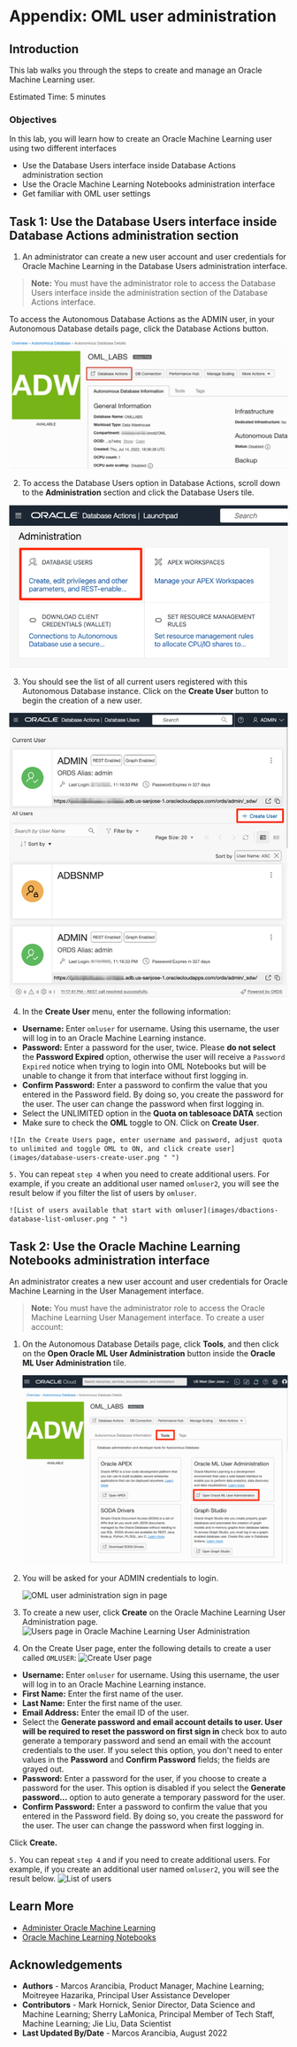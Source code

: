 # Appendix: OML user administration

## Introduction
This lab walks you through the steps to create and manage an Oracle Machine Learning user.

Estimated Time: 5 minutes

### Objectives

In this lab, you will learn how to create an Oracle Machine Learning user using two different interfaces
* Use the Database Users interface inside Database Actions administration section
* Use the Oracle Machine Learning Notebooks administration interface
* Get familiar with OML user settings

## Task 1: Use the Database Users interface inside Database Actions administration section

 1. An administrator can create a new user account and user credentials for Oracle Machine Learning in the Database Users administration interface.

  > **Note:** You must have the administrator role to access the Database Users interface inside the administration section of the Database Actions interface.

  To access the Autonomous Database Actions as the ADMIN user, in your Autonomous Database details page, click the Database Actions button.

  ![Click on Database Actions](images/launchdbactions.png " ")

 2. To access the Database Users option in Database Actions, scroll down to the **Administration** section and click the Database Users tile.

  ![In the administration section, click on Database Users](images/dbactions-database-users.png " ")

 3. You should see the list of all current users registered with this Autonomous Database instance.  Click on the **Create User** button to begin the creation of a new user.

  ![In the Database Users page, click the Create User button](images/database-users-current-users.png " ")

 4. In the **Create User** menu, enter the following information:
  - **Username:** Enter `omluser` for username. Using this username, the user will log in to an Oracle Machine Learning instance.
  - **Password:** Enter a password for the user, twice.
  Please **do not select** the **Password Expired** option, otherwise the user will receive a `Password Expired` notice when trying to login into OML Notebooks but will be unable to change it from that interface without first logging in.
  - **Confirm Password:** Enter a password to confirm the value that you entered in the Password field.
  By doing so, you create the password for the user. The user can change the password when first logging in.
  -  Select the UNLIMITED option in the **Quota on tablesoace DATA** section
  -  Make sure to check the **OML** toggle to ON.
  Click on **Create User**.

    ![In the Create Users page, enter username and password, adjust quota to unlimited and toggle OML to ON, and click create user](images/database-users-create-user.png " ")

  `5.` You can repeat `step 4` when you need to create additional users.  For example, if you create an additional user named `omluser2`, you will see the result below if you filter the list of users by `omluser`.

    ![List of users available that start with omluser](images/dbactions-database-list-omluser.png " ")


## Task 2: Use the Oracle Machine Learning Notebooks administration interface

An administrator creates a new user account and user credentials for Oracle Machine Learning in the User Management interface.

> **Note:** You must have the administrator role to access the Oracle Machine Learning User Management interface. To create a user account:

1. On the Autonomous Database Details page, click **Tools**, and then click on the **Open Oracle ML User Administration** button inside the **Oracle ML User Administration** tile.

    ![OML user administration on the Autonomous Database details page](images/oml-user-admin.png " ")

2. You will be asked for your ADMIN credentials to login.

   ![OML user administration sign in page](images/signin-oml-admin.png " ")

3. To create a new user, click **Create** on the Oracle Machine Learning User Administration page.
    ![Users page in Oracle Machine Learning User Administration](images/create-option.png " ")

4. On the Create User page, enter the following details to create a user called `OMLUSER`:
  ![Create User page](images/create-user-page.png " ")
  - **Username:** Enter `omluser` for username. Using this username, the user will log in to an Oracle Machine Learning instance.
  - **First Name:** Enter the first name of the user.
  - **Last Name:**  Enter the first name of the user.
  - **Email Address:** Enter the email ID of the user.
  - Select the **Generate password and email account details to user. User will be required to reset the password on first sign in**  check box to auto generate a temporary password and send an email with the account credentials to the user.
  If you select this option, you don't need to enter values in the **Password** and **Confirm Password** fields; the fields are grayed out.
  - **Password:** Enter a password for the user, if you choose to create a password for the user.
  This option is disabled if you select the **Generate password...** option to auto generate a temporary password for the user.
  - **Confirm Password:** Enter a password to confirm the value that you entered in the Password field.
  By doing so, you create the password for the user. The user can change the password when first logging in.
    
  Click **Create.**

`5.` You can repeat `step 4` and if you need to create additional users.  For example, if you create an additional user named `omluser2`, you will see the result below.
  ![List of users](images/omluser-2.png " ")
 
## Learn More

* [Administer Oracle Machine Learning](https://docs.oracle.com/en/database/oracle/machine-learning/oml-notebooks/omlug/administer-oracle-machine-learning.html#GUID-E74F0E2E-EEE5-4421-A0BB-96A58811C04A)
* [Oracle Machine Learning Notebooks](https://docs.oracle.com/en/database/oracle/machine-learning/oml-notebooks/)

## Acknowledgements
* **Authors** - Marcos Arancibia, Product Manager, Machine Learning; Moitreyee Hazarika, Principal User Assistance Developer
* **Contributors** -  Mark Hornick, Senior Director, Data Science and Machine Learning; Sherry LaMonica, Principal Member of Tech Staff, Machine Learning; Jie Liu, Data Scientist
* **Last Updated By/Date** - Marcos Arancibia, August 2022
